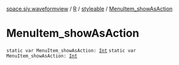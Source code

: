 [space.siy.waveformview](../../index.md) / [R](../index.md) / [styleable](index.md) / [MenuItem_showAsAction](./-menu-item_show-as-action.md)

# MenuItem_showAsAction

`static var MenuItem_showAsAction: `[`Int`](https://kotlinlang.org/api/latest/jvm/stdlib/kotlin/-int/index.html)
`static var MenuItem_showAsAction: `[`Int`](https://kotlinlang.org/api/latest/jvm/stdlib/kotlin/-int/index.html)